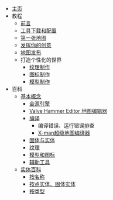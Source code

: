 - [主页](/)
- 教程
  - [前言](404)
  - [工具下载和配置](404)
  - [第一张地图](404)
  - [发挥你的创意](404)
  - [地图发布](404)
  - 打造个性化的世界
    - [纹理制作](404)
    - [图标制作](404)
    - [模型制作](404)
- 百科
  - [基本概念](404)
    - [金源引擎](404)
    - [Valve Hammer Editor 地图编辑器](404)
    - [编译](404)
      - 编译错误、运行错误排查
      - [X-man超级地图编译器](404)
    - [固体与实体](404)
    - [纹理](404)
    - [模型和图标](404)
    - [辅助工具](404)
  - [实体百科](wiki/entity/)
    - [按名称](wiki/entity/)
    - [按点实体、固体实体](wiki/entity/entity_index_by_type)
    - [按类型](wiki/entity/entity_index_by_category)